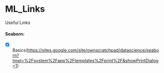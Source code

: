 # ML_Links
Useful Links

#### Seaborn: 
- [x] Basics(https://sites.google.com/site/ownscratchpad/datascience/seaborn?tmpl=%2Fsystem%2Fapp%2Ftemplates%2Fprint%2F&showPrintDialog=1)
